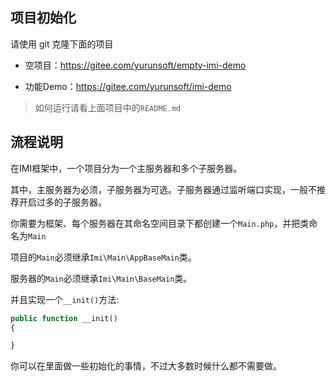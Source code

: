 ## 项目初始化

请使用 git 克隆下面的项目

* 空项目：https://gitee.com/yurunsoft/empty-imi-demo

* 功能Demo：https://gitee.com/yurunsoft/imi-demo

> 如何运行请看上面项目中的`README.md`

## 流程说明

在IMI框架中，一个项目分为一个主服务器和多个子服务器。

其中，主服务器为必须，子服务器为可选。子服务器通过监听端口实现，一般不推荐开启过多的子服务器。

你需要为框架、每个服务器在其命名空间目录下都创建一个`Main.php`，并把类命名为`Main`

项目的`Main`必须继承`Imi\Main\AppBaseMain`类。

服务器的`Main`必须继承`Imi\Main\BaseMain`类。

并且实现一个`__init()`方法:

```php
public function __init()
{

}
```

你可以在里面做一些初始化的事情，不过大多数时候什么都不需要做。



